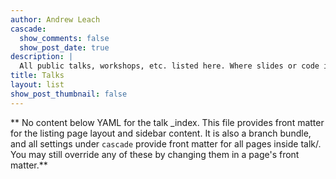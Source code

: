 ```yaml
---
author: Andrew Leach
cascade:
  show_comments: false
  show_post_date: true
description: |
  All public talks, workshops, etc. listed here. Where slides or code is available, it's also provided.
title: Talks
layout: list
show_post_thumbnail: false
---
```

** No content below YAML for the talk _index. This file provides front matter for the listing page layout and sidebar content. It is also a branch bundle, and all settings under `cascade` provide front matter for all pages inside talk/. You may still override any of these by changing them in a page's front matter.**
